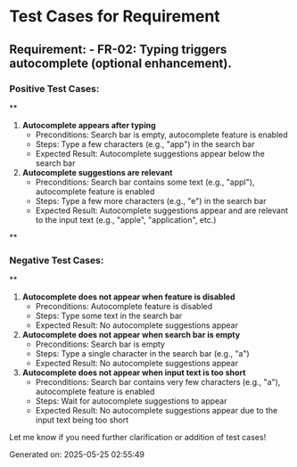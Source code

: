 # Test Cases for Requirement
## Requirement: - FR-02: Typing triggers autocomplete (optional enhancement).

### Positive Test Cases:
**

1. **Autocomplete appears after typing**
	* Preconditions: Search bar is empty, autocomplete feature is enabled
	* Steps: Type a few characters (e.g., "app") in the search bar
	* Expected Result: Autocomplete suggestions appear below the search bar
2. **Autocomplete suggestions are relevant**
	* Preconditions: Search bar contains some text (e.g., "appl"), autocomplete feature is enabled
	* Steps: Type a few more characters (e.g., "e") in the search bar
	* Expected Result: Autocomplete suggestions appear and are relevant to the input text (e.g., "apple", "application", etc.)

**

### Negative Test Cases:
**

1. **Autocomplete does not appear when feature is disabled**
	* Preconditions: Autocomplete feature is disabled
	* Steps: Type some text in the search bar
	* Expected Result: No autocomplete suggestions appear
2. **Autocomplete does not appear when search bar is empty**
	* Preconditions: Search bar is empty
	* Steps: Type a single character in the search bar (e.g., "a")
	* Expected Result: No autocomplete suggestions appear
3. **Autocomplete does not appear when input text is too short**
	* Preconditions: Search bar contains very few characters (e.g., "a"), autocomplete feature is enabled
	* Steps: Wait for autocomplete suggestions to appear
	* Expected Result: No autocomplete suggestions appear due to the input text being too short

Let me know if you need further clarification or addition of test cases!

Generated on: 2025-05-25 02:55:49
